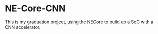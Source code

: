 # NE-Core-CNN
This is my graduation project, using the NECore to build up a SoC with a CNN accelerator.

